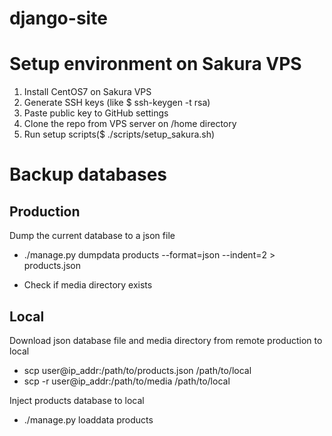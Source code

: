 # django-site

# Setup environment on Sakura VPS

1. Install CentOS7 on Sakura VPS
1. Generate SSH keys (like $ ssh-keygen -t rsa)
1. Paste public key to GitHub settings
1. Clone the repo from VPS server on /home directory
1. Run setup scripts($ ./scripts/setup_sakura.sh)


# Backup databases

## Production

Dump the current database to a json file
* ./manage.py dumpdata products --format=json --indent=2 > products.json

* Check if media directory exists

## Local

Download json database file and media directory from remote production to local

* scp user@ip_addr:/path/to/products.json /path/to/local
* scp -r user@ip_addr:/path/to/media /path/to/local

Inject products database to local

* ./manage.py loaddata products
